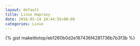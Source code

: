 ```yaml
---
layout: default                                                                                                              
title: Linux Haproxy                                                                                                                       
date: 2016-05-24 10:44:55+00:00                                                                                                                        
categories: Linux                                                                                                                
---                                                                                                                              
```


{% gist makeittotop/eb1260b0d2e187436f4281736b7b3f3b %}                                                                                                           

